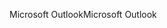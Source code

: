 <span data-ttu-id="02aab-101">Microsoft Outlook</span><span class="sxs-lookup"><span data-stu-id="02aab-101">Microsoft Outlook</span></span>